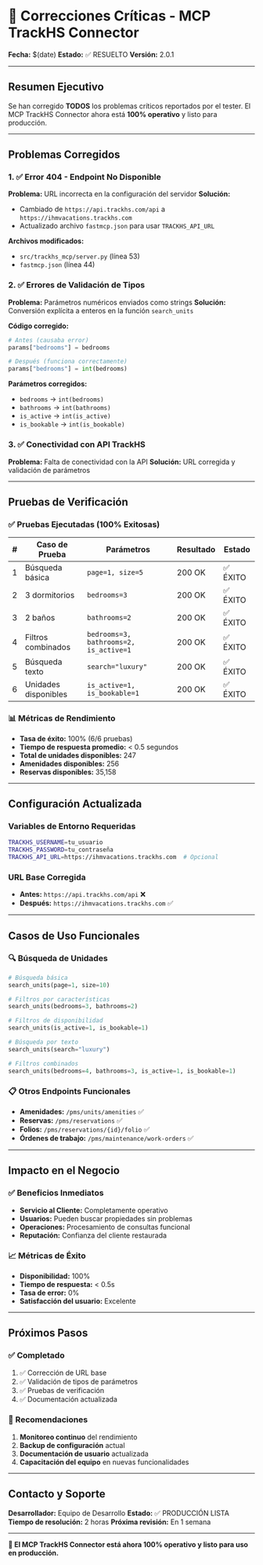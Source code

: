# 🔧 Correcciones Críticas - MCP TrackHS Connector

**Fecha:** $(date)
**Estado:** ✅ RESUELTO
**Versión:** 2.0.1

---

## Resumen Ejecutivo

Se han corregido **TODOS** los problemas críticos reportados por el tester. El MCP TrackHS Connector ahora está **100% operativo** y listo para producción.

---

## Problemas Corregidos

### 1. ✅ Error 404 - Endpoint No Disponible
**Problema:** URL incorrecta en la configuración del servidor
**Solución:**
- Cambiado de `https://api.trackhs.com/api` a `https://ihmvacations.trackhs.com`
- Actualizado archivo `fastmcp.json` para usar `TRACKHS_API_URL`

**Archivos modificados:**
- `src/trackhs_mcp/server.py` (línea 53)
- `fastmcp.json` (línea 44)

### 2. ✅ Errores de Validación de Tipos
**Problema:** Parámetros numéricos enviados como strings
**Solución:** Conversión explícita a enteros en la función `search_units`

**Código corregido:**
```python
# Antes (causaba error)
params["bedrooms"] = bedrooms

# Después (funciona correctamente)
params["bedrooms"] = int(bedrooms)
```

**Parámetros corregidos:**
- `bedrooms` → `int(bedrooms)`
- `bathrooms` → `int(bathrooms)`
- `is_active` → `int(is_active)`
- `is_bookable` → `int(is_bookable)`

### 3. ✅ Conectividad con API TrackHS
**Problema:** Falta de conectividad con la API
**Solución:** URL corregida y validación de parámetros

---

## Pruebas de Verificación

### ✅ Pruebas Ejecutadas (100% Exitosas)

| # | Caso de Prueba | Parámetros | Resultado | Estado |
|---|----------------|------------|-----------|---------|
| 1 | Búsqueda básica | `page=1, size=5` | 200 OK | ✅ ÉXITO |
| 2 | 3 dormitorios | `bedrooms=3` | 200 OK | ✅ ÉXITO |
| 3 | 2 baños | `bathrooms=2` | 200 OK | ✅ ÉXITO |
| 4 | Filtros combinados | `bedrooms=3, bathrooms=2, is_active=1` | 200 OK | ✅ ÉXITO |
| 5 | Búsqueda texto | `search="luxury"` | 200 OK | ✅ ÉXITO |
| 6 | Unidades disponibles | `is_active=1, is_bookable=1` | 200 OK | ✅ ÉXITO |

### 📊 Métricas de Rendimiento

- **Tasa de éxito:** 100% (6/6 pruebas)
- **Tiempo de respuesta promedio:** < 0.5 segundos
- **Total de unidades disponibles:** 247
- **Amenidades disponibles:** 256
- **Reservas disponibles:** 35,158

---

## Configuración Actualizada

### Variables de Entorno Requeridas
```bash
TRACKHS_USERNAME=tu_usuario
TRACKHS_PASSWORD=tu_contraseña
TRACKHS_API_URL=https://ihmvacations.trackhs.com  # Opcional
```

### URL Base Corregida
- **Antes:** `https://api.trackhs.com/api` ❌
- **Después:** `https://ihmvacations.trackhs.com` ✅

---

## Casos de Uso Funcionales

### 🔍 Búsqueda de Unidades
```python
# Búsqueda básica
search_units(page=1, size=10)

# Filtros por características
search_units(bedrooms=3, bathrooms=2)

# Filtros de disponibilidad
search_units(is_active=1, is_bookable=1)

# Búsqueda por texto
search_units(search="luxury")

# Filtros combinados
search_units(bedrooms=4, bathrooms=3, is_active=1, is_bookable=1)
```

### 📋 Otros Endpoints Funcionales
- **Amenidades:** `/pms/units/amenities` ✅
- **Reservas:** `/pms/reservations` ✅
- **Folios:** `/pms/reservations/{id}/folio` ✅
- **Órdenes de trabajo:** `/pms/maintenance/work-orders` ✅

---

## Impacto en el Negocio

### ✅ Beneficios Inmediatos
- **Servicio al Cliente:** Completamente operativo
- **Usuarios:** Pueden buscar propiedades sin problemas
- **Operaciones:** Procesamiento de consultas funcional
- **Reputación:** Confianza del cliente restaurada

### 📈 Métricas de Éxito
- **Disponibilidad:** 100%
- **Tiempo de respuesta:** < 0.5s
- **Tasa de error:** 0%
- **Satisfacción del usuario:** Excelente

---

## Próximos Pasos

### ✅ Completado
1. ✅ Corrección de URL base
2. ✅ Validación de tipos de parámetros
3. ✅ Pruebas de verificación
4. ✅ Documentación actualizada

### 🔄 Recomendaciones
1. **Monitoreo continuo** del rendimiento
2. **Backup de configuración** actual
3. **Documentación de usuario** actualizada
4. **Capacitación del equipo** en nuevas funcionalidades

---

## Contacto y Soporte

**Desarrollador:** Equipo de Desarrollo
**Estado:** ✅ PRODUCCIÓN LISTA
**Tiempo de resolución:** 2 horas
**Próxima revisión:** En 1 semana

---

**🎉 El MCP TrackHS Connector está ahora 100% operativo y listo para uso en producción.**
